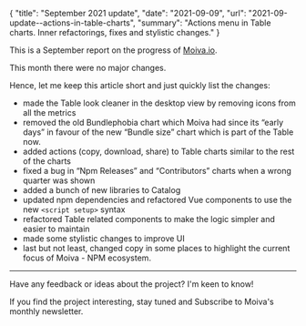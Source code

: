 {
"title": "September 2021 update",
"date": "2021-09-09",
"url": "2021-09-update--actions-in-table-charts",
"summary": "Actions menu in Table charts. Inner refactorings, fixes and stylistic changes."
}

This is a September report on the progress of [Moiva.io](/).

This month there were no major changes.

Hence, let me keep this article short and just quickly list the changes:

- made the Table look cleaner in the desktop view by removing icons from all the metrics
- removed the old Bundlephobia chart which Moiva had since its “early days” in favour of the new “Bundle size” chart which is part of the Table now.
- added actions (copy, download, share) to Table charts similar to the rest of the charts
- fixed a bug in “Npm Releases” and “Contributors” charts when a wrong quarter was shown
- added a bunch of new libraries to Catalog
- updated npm dependencies and refactored Vue components to use the new `<script setup>` syntax
- refactored Table related components to make the logic simpler and easier to maintain
- made some stylistic changes to improve UI
- last but not least, changed copy in some places to highlight the current focus of Moiva - NPM ecosystem.

---

Have any feedback or ideas about the project? I'm keen to know!

If you find the project interesting, stay tuned and Subscribe to Moiva's monthly newsletter.
